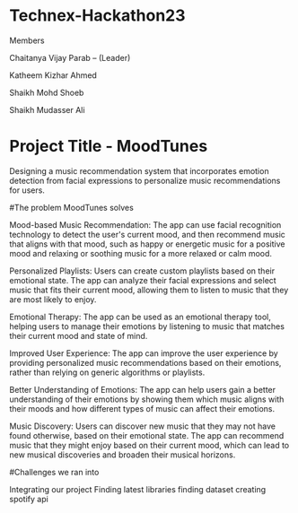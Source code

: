# Technex-Hackathon23

Members

Chaitanya Vijay Parab – (Leader)

Katheem Kizhar Ahmed 

Shaikh Mohd Shoeb  

Shaikh Mudasser Ali


# Project Title - MoodTunes

Designing a music recommendation system that incorporates emotion detection from facial expressions to personalize music recommendations for users.




#The problem MoodTunes solves

Mood-based Music Recommendation: The app can use facial recognition technology to detect the user's current mood, and then recommend music that aligns with that mood, such as happy or energetic music for a positive mood and relaxing or soothing music for a more relaxed or calm mood.

Personalized Playlists: Users can create custom playlists based on their emotional state. The app can analyze their facial expressions and select music that fits their current mood, allowing them to listen to music that they are most likely to enjoy.

Emotional Therapy: The app can be used as an emotional therapy tool, helping users to manage their emotions by listening to music that matches their current mood and state of mind.

Improved User Experience: The app can improve the user experience by providing personalized music recommendations based on their emotions, rather than relying on generic algorithms or playlists.

Better Understanding of Emotions: The app can help users gain a better understanding of their emotions by showing them which music aligns with their moods and how different types of music can affect their emotions.

Music Discovery: Users can discover new music that they may not have found otherwise, based on their emotional state. The app can recommend music that they might enjoy based on their current mood, which can lead to new musical discoveries and broaden their musical horizons.




#Challenges we ran into

Integrating our project
Finding latest libraries
finding dataset
creating spotify api
